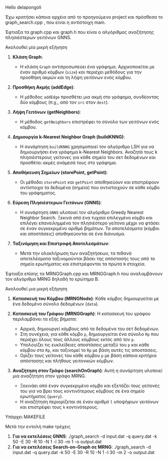 Hello delapongoli

Έχω κρατήσει κάποια αρχέια από το προηγούμενο project και πρόσθεσα το graph_search.cpp , που είναι η αντίστοιχη main.

Έφτιαξα τα graph.cpp και graph.h που είναι ο αλγόριθμος αναζήτησης πλησιέστερων γειτόνων GNNS.

Ακολουθεί μία μικρή εξήγηση 

1. **Κλάση Graph**:
   - Η κλάση `Graph` αντιπροσωπεύει ένα γράφημα. Αρχικοποιείται με έναν αριθμό κόμβων (`size`) και περιέχει μεθόδους για την προσθήκη ακμών και τη λήψη γειτόνων ενός κόμβου.

2. **Προσθήκη Ακμής (addEdge)**:
   - Η μέθοδος `addEdge` προσθέτει μια ακμή στο γράφημα, συνδέοντας δύο κόμβους (π.χ., από τον `src` στον `dest`).

3. **Λήψη Γειτόνων (getNeighbors)**:
   - Η μέθοδος `getNeighbors` επιστρέφει το σύνολο των γειτόνων ενός κόμβου.

4. **Δημιουργία k-Νearest Neighbor Graph (buildKNNG)**:
   - Η συνάρτηση `buildKNNG` χρησιμοποιεί τον αλγόριθμο LSH για να δημιουργήσει ένα γράφημα k-Nearest Neighbors. Αναζητά τους k πλησιέστερους γείτονες για κάθε σημείο του σετ δεδομένων και προσθέτει ακμές ανάμεσά τους στο γράφημα.

5. **Αποθήκευση Σημείων (storePoint, getPoint)**:
   - Οι μέθοδοι `storePoint` και `getPoint` αποθηκεύουν και επιστρέφουν αντίστοιχα τα δεδομένα (σημεία) που αντιστοιχούν σε κάθε κόμβο του γράφηματος.

6. **Εύρεση Πλησιέστερων Γειτόνων (GNNS)**:
   - Η συνάρτηση `GNNS` υλοποιεί τον αλγόριθμο Greedy Nearest Neighbor Search. Ξεκινά από ένα τυχαία επιλεγμένο κόμβο και επιλέγει επανειλημμένα τον πλησιέστερο γείτονα μέχρι να φτάσει σε έναν συγκεκριμένο αριθμό βημάτων. Τα αποτελέσματα (κόμβοι και αποστάσεις) αποθηκεύονται σε ένα διάνυσμα.

7. **Ταξινόμηση και Επιστροφή Αποτελεσμάτων**:
   - Μετά την ολοκλήρωση των αναζητήσεων, τα πιθανά αποτελέσματα ταξινομούνται βάσει της απόστασής τους από το σημείο ερωτήματος και επιστρέφονται τα πρώτα `N` στοιχεία.

Έφτιαξα επίσης τα MRNGGraph.cpp και MRNGGraph.h που αναλαμβάνουν τον αλγόριθμο MRNG δηλαδή το ερώτημα Β.

Ακολουθεί μια μικρή εξήγηση 

1. **Κατασκευή του Κόμβου (MRNGNode)**: Κάθε κόμβος δημιουργείται με ένα δεδομένο σύνολο δεδομένων (`data`).

2. **Κατασκευή του Γράφου (MRNGGraph)**: Η κατασκευή του γράφου περιλαμβάνει τα εξής βήματα:
   - Αρχικά, δημιουργεί κόμβους από τα δεδομένα του σετ δεδομένων.
   - Στη συνέχεια, για κάθε κόμβο `p`, δημιουργείται ένα σύνολο `Rp` που περιέχει όλους τους άλλους κόμβους εκτός από τον `p`.
   - Υπολογίζει τις ευκλείδειες αποστάσεις μεταξύ του `p` και κάθε κόμβου στο `Rp`, και ταξινομεί το `Rp` με βάση αυτές τις αποστάσεις.
   - Ορίζει τους γείτονες του κάθε κόμβου `p` με βάση κάποια κριτήρια απόστασης και πλήθους γειτονικών κόμβων.

3. **Αναζήτηση στον Γράφο (searchOnGraph)**: Αυτή η συνάρτηση υλοποιεί μια αναζήτηση στον γράφο MRNG.
   - Ξεκινάει από έναν συγκεκριμένο κόμβο και εξετάζει τους γείτονές του για να βρει τους κοντινότερους κόμβους σε ένα σημείο ερωτήματος (`query`).
   - Η αναζήτηση περιορίζεται σε έναν αριθμό `l` υποψήφιων γειτόνων και επιστρέφει τους `k` κοντινότερους.

Υπάρχει MAKEFILE

Μετά την εντολή make τρέχεις 

1. **Για να εκτελέσεις GNNS**:
   ./graph_search -d input.dat -q query.dat -k 50 -E 30 -R 10 -N 1 -l 30 -m 1 -o output.dat
2. **Για να εκτελέσεις Search-on-Graph σε MRNG**:
   ./graph_search -d input.dat -q query.dat -k 50 -E 30 -R 10 -N 1 -l 30 -m 2 -o output.dat



